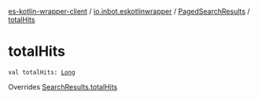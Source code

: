 [es-kotlin-wrapper-client](../../index.md) / [io.inbot.eskotlinwrapper](../index.md) / [PagedSearchResults](index.md) / [totalHits](./total-hits.md)

# totalHits

`val totalHits: `[`Long`](https://kotlinlang.org/api/latest/jvm/stdlib/kotlin/-long/index.html)

Overrides [SearchResults.totalHits](../-search-results/total-hits.md)

